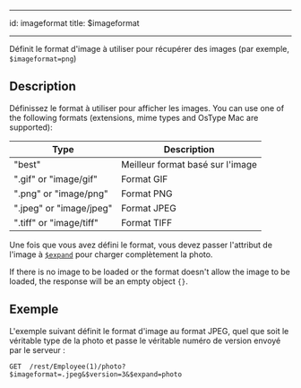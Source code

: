 - - -
id: imageformat title: $imageformat
- - -

Définit le format d'image à utiliser pour récupérer des images (par exemple, `$imageformat=png`)

## Description

Définissez le format à utiliser pour afficher les images. You can use one of the following formats (extensions, mime types and OsType Mac are supported):

| Type                    | Description                      |
| ----------------------- | -------------------------------- |
| "best"                  | Meilleur format basé sur l'image |
| ".gif" or "image/gif"   | Format GIF                       |
| ".png" or "image/png"   | Format PNG                       |
| ".jpeg" or "image/jpeg" | Format JPEG                      |
| ".tiff" or "image/tiff" | Format TIFF                      |

Une fois que vous avez défini le format, vous devez passer l'attribut de l'image à [`$expand`]($expand.md) pour charger complètement la photo.

If there is no image to be loaded or the format doesn't allow the image to be loaded, the response will be an empty object `{}`.

## Exemple

L'exemple suivant définit le format d'image au format JPEG, quel que soit le véritable type de la photo et passe le véritable numéro de version envoyé par le serveur :

`GET  /rest/Employee(1)/photo?$imageformat=.jpeg&$version=3&$expand=photo`

